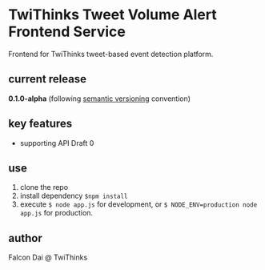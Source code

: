 TwiThinks Tweet Volume Alert Frontend Service
=============================================
Frontend for TwiThinks tweet-based event detection platform.

current release
---------------
**0.1.0-alpha** (following [semantic versioning](http://semver.org/) convention)

key features
------------
- supporting API Draft 0

use
---
1. clone the repo
2. install dependency ```$npm install```
3. execute ```$ node app.js``` for development, or ```$ NODE_ENV=production node app.js``` for production.

author
------
Falcon Dai @ TwiThinks
